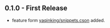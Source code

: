 ## 0.1.0 - First Release
* feature form [yaqinking/snippets.cson](https://gist.github.com/yaqinking/729582834b8483f0cdc3e4d72af7ddbd) added.
